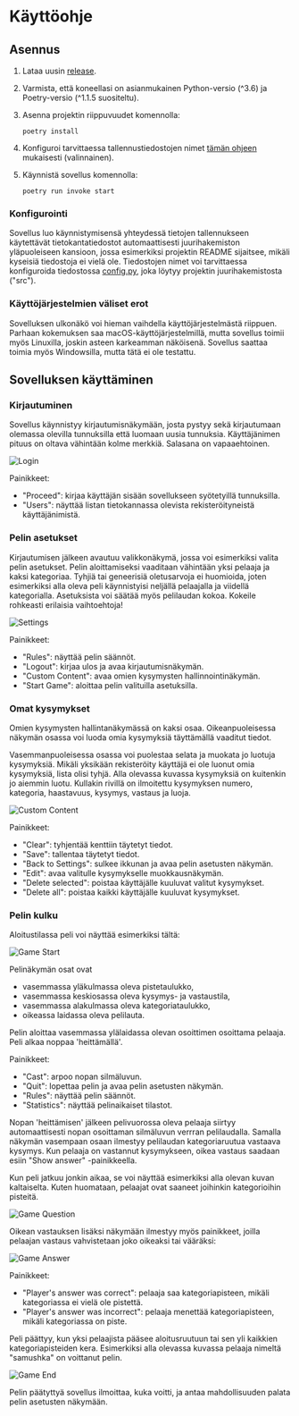 # Käyttöohje

## Asennus

1. Lataa uusin [release](https://github.com/samushka13/ot-harjoitustyo/releases).

2. Varmista, että koneellasi on asianmukainen Python-versio (^3.6) ja Poetry-versio (^1.1.5 suositeltu).

3. Asenna projektin riippuvuudet komennolla:

       poetry install

4. Konfiguroi tarvittaessa tallennustiedostojen nimet [tämän ohjeen](https://github.com/samushka13/ot-harjoitustyo/blob/master/dokumentaatio/kayttoohje.md#konfigurointi) mukaisesti (valinnainen).

5. Käynnistä sovellus komennolla:

       poetry run invoke start

### Konfigurointi

Sovellus luo käynnistymisensä yhteydessä tietojen tallennukseen käytettävät tietokantatiedostot automaattisesti juurihakemiston yläpuoleiseen kansioon, jossa esimerkiksi projektin README sijaitsee, mikäli kyseisiä tiedostoja ei vielä ole. Tiedostojen nimet voi tarvittaessa konfiguroida tiedostossa [config.py](https://github.com/samushka13/ot-harjoitustyo/blob/master/src/config.py), joka löytyy projektin juurihakemistosta ("src").

### Käyttöjärjestelmien väliset erot 

Sovelluksen ulkonäkö voi hieman vaihdella käyttöjärjestelmästä riippuen. Parhaan kokemuksen saa macOS-käyttöjärjestelmillä, mutta sovellus toimii myös Linuxilla, joskin asteen karkeamman näköisenä. Sovellus saattaa toimia myös Windowsilla, mutta tätä ei ole testattu.

## Sovelluksen käyttäminen

### Kirjautuminen

Sovellus käynnistyy kirjautumisnäkymään, josta pystyy sekä kirjautumaan olemassa olevilla tunnuksilla että luomaan uusia tunnuksia. Käyttäjänimen pituus on oltava vähintään kolme merkkiä. Salasana on vapaaehtoinen.

![Login](screenshots/login.png)

Painikkeet:

- "Proceed": kirjaa käyttäjän sisään sovellukseen syötetyillä tunnuksilla.
- "Users": näyttää listan tietokannassa olevista rekisteröityneistä käyttäjänimistä.

### Pelin asetukset

Kirjautumisen jälkeen avautuu valikkonäkymä, jossa voi esimerkiksi valita pelin asetukset. Pelin aloittamiseksi vaaditaan vähintään yksi pelaaja ja kaksi kategoriaa. Tyhjiä tai geneerisiä oletusarvoja ei huomioida, joten esimerkiksi alla oleva peli käynnistyisi neljällä pelaajalla ja viidellä kategorialla. Asetuksista voi säätää myös pelilaudan kokoa. Kokeile rohkeasti erilaisia vaihtoehtoja!

![Settings](screenshots/settings.png)

Painikkeet:

- "Rules": näyttää pelin säännöt.
- "Logout": kirjaa ulos ja avaa kirjautumisnäkymän.
- "Custom Content": avaa omien kysymysten hallinnointinäkymän.
- "Start Game": aloittaa pelin valituilla asetuksilla.

### Omat kysymykset

Omien kysymysten hallintanäkymässä on kaksi osaa. Oikeanpuoleisessa näkymän osassa voi luoda omia kysymyksiä täyttämällä vaaditut tiedot. 

Vasemmanpuoleisessa osassa voi puolestaa selata ja muokata jo luotuja kysymyksiä. Mikäli yksikään rekisteröity käyttäjä ei ole luonut omia kysymyksiä, lista olisi tyhjä. Alla olevassa kuvassa kysymyksiä on kuitenkin jo aiemmin luotu. Kullakin rivillä on ilmoitettu kysymyksen numero, kategoria, haastavuus, kysymys, vastaus ja luoja.

![Custom Content](screenshots/custom_content.png)

Painikkeet:

- "Clear": tyhjentää kenttiin täytetyt tiedot.
- "Save": tallentaa täytetyt tiedot.
- "Back to Settings": sulkee ikkunan ja avaa pelin asetusten näkymän.
- "Edit": avaa valitulle kysymykselle muokkausnäkymän.
- "Delete selected": poistaa käyttäjälle kuuluvat valitut kysymykset.
- "Delete all": poistaa kaikki käyttäjälle kuuluvat kysymykset.

### Pelin kulku

Aloitustilassa peli voi näyttää esimerkiksi tältä:

![Game Start](screenshots/game_start.png)

Pelinäkymän osat ovat

- vasemmassa yläkulmassa oleva pistetaulukko,
- vasemmassa keskiosassa oleva kysymys- ja vastaustila,
- vasemmassa alakulmassa oleva kategoriataulukko,
- oikeassa laidassa oleva pelilauta.

Pelin aloittaa vasemmassa ylälaidassa olevan osoittimen osoittama pelaaja. Peli alkaa noppaa 'heittämällä'.

Painikkeet:

- "Cast": arpoo nopan silmäluvun.
- "Quit": lopettaa pelin ja avaa pelin asetusten näkymän.
- "Rules": näyttää pelin säännöt.
- "Statistics": näyttää pelinaikaiset tilastot.

Nopan 'heittämisen' jälkeen pelivuorossa oleva pelaaja siirtyy automaattisesti nopan osoittaman silmäluvun verrran pelilaudalla. Samalla näkymän vasempaan osaan ilmestyy pelilaudan kategoriaruutua vastaava kysymys. Kun pelaaja on vastannut kysymykseen, oikea vastaus saadaan esiin "Show answer" -painikkeella.

Kun peli jatkuu jonkin aikaa, se voi näyttää esimerkiksi alla olevan kuvan kaltaiselta. Kuten huomataan, pelaajat ovat saaneet joihinkin kategorioihin pisteitä.

![Game Question](screenshots/game_question.png)

Oikean vastauksen lisäksi näkymään ilmestyy myös painikkeet, joilla pelaajan vastaus vahvistetaan joko oikeaksi tai vääräksi:

![Game Answer](screenshots/game_answer.png)

Painikkeet:

- "Player's answer was correct": pelaaja saa kategoriapisteen, mikäli kategoriassa ei vielä ole pistettä.
- "Player's answer was incorrect": pelaaja menettää kategoriapisteen, mikäli kategoriassa on piste.

Peli päättyy, kun yksi pelaajista pääsee aloitusruutuun tai sen yli kaikkien kategoriapisteiden kera. Esimerkiksi alla olevassa kuvassa pelaaja nimeltä "samushka" on voittanut pelin.

![Game End](screenshots/game_end.png)

Pelin päätyttyä sovellus ilmoittaa, kuka voitti, ja antaa mahdollisuuden palata pelin asetusten näkymään.
